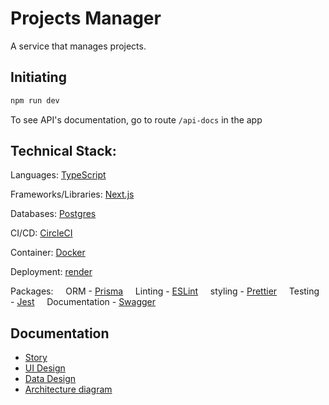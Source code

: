 # Projects Manager

A service that manages projects.

## Initiating

```bash
npm run dev
```

To see API's documentation, go to route `/api-docs` in the app

## Technical Stack:

Languages: [TypeScript](https://www.typescriptlang.org/)

Frameworks/Libraries: [Next.js](https://nextjs.org/)

Databases: [Postgres](https://www.postgresql.org/)

CI/CD: [CircleCI](https://circleci.com/)

Container: [Docker](https://www.docker.com/)

Deployment: [render](https://render.com/)

Packages:
&nbsp; &nbsp; ORM - [Prisma](https://www.prisma.io/)
&nbsp; &nbsp; Linting - [ESLint](https://eslint.org/)
&nbsp; &nbsp; styling - [Prettier](https://prettier.io/)
&nbsp; &nbsp; Testing - [Jest](https://jestjs.io/)
&nbsp; &nbsp; Documentation - [Swagger](https://swagger.io/)

## Documentation

- [Story](https://docs.google.com/document/d/1KkkGg3c1jF0SntHqF-d4sDi2Zwo2GoAv2P4RVAqwiU4/edit?usp=sharing)
- [UI Design](https://preview.webflow.com/preview/yahavs-trendy-site?utm_medium=preview_link&utm_source=designer&utm_content=yahavs-trendy-site&preview=7a220ae5da84ef0925440ec4b9dd0922&workflow=preview)
- [Data Design](https://drawsql.app/teams/yahav_sasporta/diagrams/projects-manager)
- [Architecture diagram](https://drive.google.com/file/d/1LEMBpQ3p-qPzhFmao2FLXFtfaaaxOzc9/view?usp=sharing)
